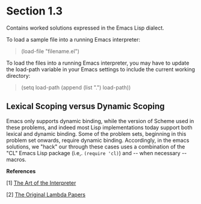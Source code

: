 Section 1.3
=========== 

Contains worked solutions expressed in the Emacs Lisp dialect.

To load a sample file into a running Emacs interpreter:

> (load-file "filename.el")

To load the files into a running Emacs interpreter, you may have to update the load-path variable in your Emacs settings to include the current working directory:

> (setq load-path (append (list ".") load-path))

Lexical Scoping versus Dynamic Scoping
-------------------------------------- 

Emacs only supports dynamic binding, while the version of Scheme used in these problems, and indeed most Lisp implementations today support both lexical and dynamic binding. Some of the problem sets, beginning in this problem set onwards, require dynamic binding. Accordingly, in the emacs solutions, we "hack" our through these cases uses a combination of the "CL" Emacs Lisp package (i.e,. ```(require 'cl)```) and -- when necessary -- macros.

**References**

[1] [The Art of the Interpreter](http://dspace.mit.edu/bitstream/handle/1721.1/6094/AIM-453.pdf)

[2] [The Original Lambda Papers](http://library.readscheme.org/page1.html)
